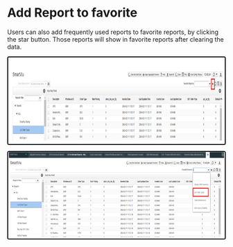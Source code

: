 # Add Report to favorite

Users can also add frequently used reports to favorite reports, by clicking the star button. Those reports will show in favorite reports after clearing the data. 

<img src="../Attachments/Screen/Fvrt_Report1.png" alt="undirectedmenu" style="height: 200px; width:500px;margin:auto;display:block; cursor: zoom-in; 
border: 2px solid #000000; border-radius: 4px;"
onclick="this.style.height='400px'; this.style.cursor='zoom-out';" 
ondblclick="this.style.height='200px'; this.style.cursor='zoom-in';">

<img src="../Attachments/Screen/Fvrt_Report2.png" alt="undirectedmenu" style="height: 200px; width:500px;margin:auto;display:block; cursor: zoom-in; 
border: 2px solid #000000; border-radius: 4px;"
onclick="this.style.height='400px'; this.style.cursor='zoom-out';" 
ondblclick="this.style.height='200px'; this.style.cursor='zoom-in';">
